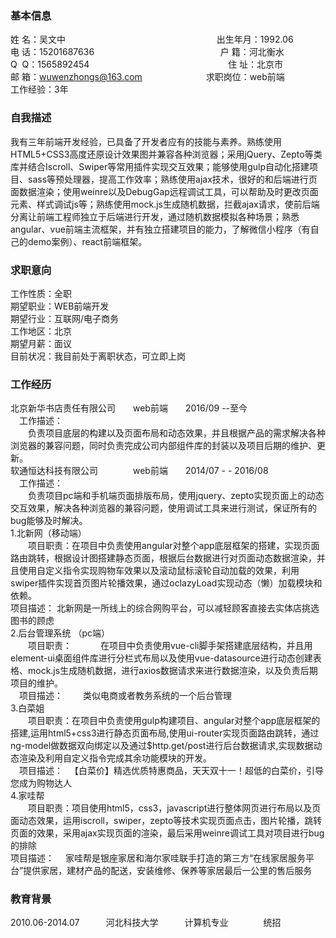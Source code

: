 ### 基本信息
姓 名：吴文中　　　　　　　　　　　　　　　　　  出生年月：1992.06<br>
电 话：15201687636　　　　　　　　　　　　　      户 籍：河北衡水<br>
Q  Q：1565892454　　　　　　　　　　　　　　    　住 址：北京市<br>
邮 箱：wuwenzhongs@163.com　　　　　　　       求职岗位：web前端<br>
工作经验：3年
### 自我描述
我有三年前端开发经验，已具备了开发者应有的技能与素养。熟练使用HTML5+CSS3高度还原设计效果图并兼容各种浏览器；采用jQuery、Zepto等类库并结合Iscroll、Swiper等常用插件实现交互效果；能够使用gulp自动化搭建项目、sass等预处理器，提高工作效率；熟练使用ajax技术，很好的和后端进行页面数据渲染；使用weinre以及DebugGap远程调试工具，可以帮助及时更改页面元素、样式调试js等；熟练使用mock.js生成随机数据，拦截ajax请求，使前后端分离让前端工程师独立于后端进行开发，通过随机数据模拟各种场景；熟悉angular、vue前端主流框架，并有独立搭建项目的能力，了解微信小程序（有自己的demo案例）、react前端框架。<br>
### 求职意向
工作性质：全职<br>
期望职业：WEB前端开发<br>
期望行业：互联网/电子商务<br>
工作地区：北京<br>
期望月薪：面议<br>
目前状况：我目前处于离职状态，可立即上岗
### 工作经历
北京新华书店责任有限公司　　web前端　　2016/09 --至今<br>
　工作描述：<br>
 　　负责项目底层的构建以及页面布局和动态效果，并且根据产品的需求解决各种浏览器的兼容问题，同时负责完成公司内部组件库的封装以及项目后期的维护、更新。<br>
 软通恒达科技有限公司　　　　web前端　　2014/07 - - 2016/08<br>
　工作描述：<br>
　　负责项目pc端和手机端页面排版布局，使用jquery、zepto实现页面上的动态交互效果，解决各种浏览器的兼容问题，使用调试工具来进行测试，保证所有的bug能够及时解决。<br>
1.北新网（移动端）<br>
　　项目职责：在项目中负责使用angular对整个app底层框架的搭建，实现页面路由跳转，根据设计图搭建静态页面，根据后台数据进行对页面动态数据渲染，并且使用自定义指令实现购物车效果以及滚动鼠标滚轮自动加载的效果，利用swiper插件实现首页图片轮播效果，通过oclazyLoad实现动态（懒）加载模块和依赖。<br>
   项目描述：
	北新网是一所线上的综合网购平台，可以减轻顾客直接去实体店挑选图书的顾虑<br>
2.后台管理系统 （pc端）<br>
　　项目职责：
　　　在项目中负责使用vue-cli脚手架搭建底层结构，并且用element-ui桌面组件库进行分栏式布局以及使用vue-datasource进行动态创建表格、mock.js生成随机数据，进行axios数据请求来进行数据渲染，以及负责后期项目的维护。<br>
　项目描述：
　　类似电商或者教务系统的一个后台管理<br>
3.白菜姐<br>
　　项目职责：在项目中负责使用gulp构建项目、angular对整个app底层框架的搭建,运用html5+css3进行静态页面布局,使用ui-router实现页面路由跳转，通过ng-model做数据双向绑定以及通过$http.get/post进行后台数据请求,实现数据动态渲染及利用自定义指令完成其余功能模块的开发。<br>
　项目描述：
　【白菜价】精选优质特惠商品，天天双十一！超低的白菜价，引导您成为购物达人<br>
4.家哇帮<br>
　　项目职责：项目使用html5，css3，javascript进行整体网页进行布局以及页面动态效果，运用iscroll，swiper，zepto等技术实现页面点击，图片轮播，跳转页面的效果，采用ajax实现页面的渲染，最后采用weinre调试工具对项目进行bug的排除<br>
项目描述：
　家哇帮是银座家居和海尔家哇联手打造的第三方“在线家居服务平台”提供家居，建材产品的配送，安装维修、保养等家居最后一公里的售后服务
### 教育背景
2010.06-2014.07　　　河北科技大学　　　计算机专业　　　　统招
